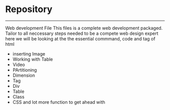 # Repository
______________________________________________
Web development File
This files is a complete web development packaged.
Tailor to all neccessary steps needed to be a compete web design expert
here we will be looking at the the essential commmand, code and tag of html
* inserting Image
* Working with Table
* Video
* PArtitioning
* Dimension
* Tag
* Div
* Table
* Class
* CSS
and lot more function to get ahead with
